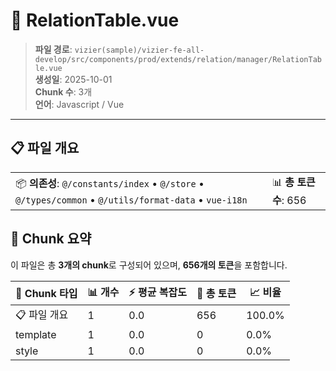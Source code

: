 # 📄 RelationTable.vue

> **파일 경로**: `vizier(sample)/vizier-fe-all-develop/src/components/prod/extends/relation/manager/RelationTable.vue`  
> **생성일**: 2025-10-01  
> **Chunk 수**: 3개  
> **언어**: Javascript / Vue
---





## 📋 파일 개요

| | |
|--|--|
| 📦 **의존성**: `@/constants/index` • `@/store` • `@/types/common` • `@/utils/format-data` • `vue-i18n` | 📊 **총 토큰 수**: 656 |






## 🧩 Chunk 요약

이 파일은 총 **3개의 chunk**로 구성되어 있으며, **656개의 토큰**을 포함합니다.

| 🧩 Chunk 타입 | 📊 개수 | ⚡ 평균 복잡도 | 📝 총 토큰 | 📈 비율 |
|---------------|--------|-------------|----------|--------|
| 📋 파일 개요 | 1 | 0.0 | 656 | 100.0% |
| template | 1 | 0.0 | 0 | 0.0% |
| style | 1 | 0.0 | 0 | 0.0% |

